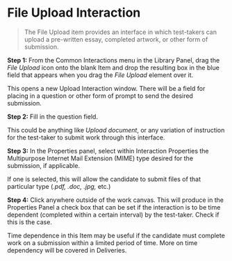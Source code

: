 # File Upload Interaction

>The File Upload item provides an interface in which test-takers can upload a pre-written essay, completed artwork, or other form of submission. 

**Step 1:** From the Common Interactions menu in the Library Panel, drag the *File Upload* icon onto the blank Item and drop the resulting box in the blue field that appears when you drag the *File Upload* element over it.

This opens a new Upload Interaction window. There will be a field for placing in a question or other form of prompt to send the desired submission.

**Step 2:** Fill in the question field. 

This could be anything like *Upload document*, or any variation of instruction for the test-taker to submit work through this interface.

**Step 3:** In the Properties panel, select within Interaction Properties the Multipurpose Internet Mail Extension (MIME) type desired for the submission, if applicable.

If one is selected, this will allow the candidate to submit files of that particular type (*.pdf, .doc, .jpg,* etc.)

**Step 4:** Click anywhere outside of the work canvas. This will produce in the Properties Panel a check box that can be set if the interaction is to be time dependent (completed within a certain interval) by the test-taker. Check if this is the case.

Time dependence in this Item may be useful if the candidate must complete work on a submission within a limited period of time. More on time dependency will be covered in Deliveries.

